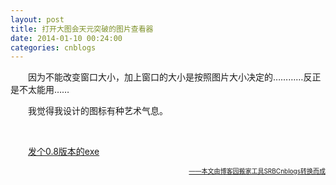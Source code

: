 ```yaml
---
layout: post
title: 打开大图会天元突破的图片查看器
date: 2014-01-10 00:24:00
categories: cnblogs
---
```


<p>　　因为不能改变窗口大小，加上窗口的大小是按照图片大小决定的&hellip;&hellip;&hellip;&hellip;反正是不太能用&hellip;&hellip;</p>
<p>　　我觉得我设计的图标有种艺术气息。</p>
<p>&nbsp;</p>
<p>　　<a href="http://files.cnblogs.com/JavaForNow/ImageViewerV0.8.zip">发个0.8版本的exe</a></p>

<div align=right><a href="https://github.com/mlxy/SRBCnblogs"><font size=1>——本文由博客园搬家工具SRBCnblogs转换而成</font></a></div>